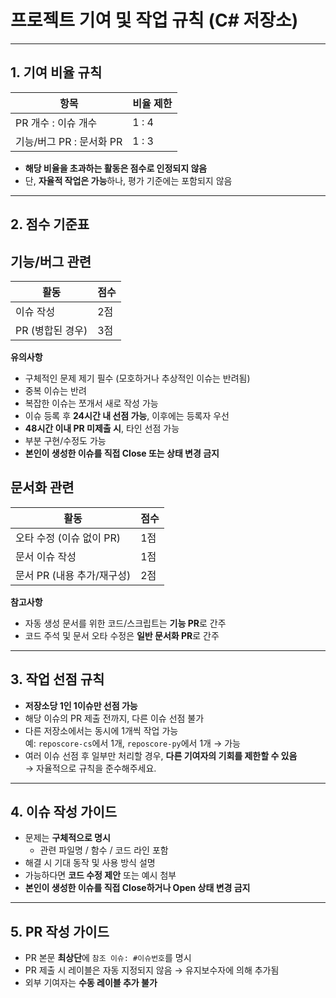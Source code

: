 #  프로젝트 기여 및 작업 규칙 (C# 저장소)

---

## 1. 기여 비율 규칙

| 항목 | 비율 제한 |
|------|------------|
| PR 개수 : 이슈 개수 | 1 : 4 |
| 기능/버그 PR : 문서화 PR | 1 : 3 |

- **해당 비율을 초과하는 활동은 점수로 인정되지 않음**
- 단, **자율적 작업은 가능**하나, 평가 기준에는 포함되지 않음

---

## 2. 점수 기준표

##  기능/버그 관련

| 활동 | 점수 |
|------|------|
| 이슈 작성 | 2점 |
| PR (병합된 경우) | 3점 |

**유의사항**
- 구체적인 문제 제기 필수 (모호하거나 추상적인 이슈는 반려됨)
- 중복 이슈는 반려
- 복잡한 이슈는 쪼개서 새로 작성 가능
- 이슈 등록 후 **24시간 내 선점 가능**, 이후에는 등록자 우선
- **48시간 이내 PR 미제출 시**, 타인 선점 가능
- 부분 구현/수정도 가능
- **본인이 생성한 이슈를 직접 Close 또는 상태 변경 금지**

## 문서화 관련

| 활동 | 점수 |
|------|------|
| 오타 수정 (이슈 없이 PR) | 1점 |
| 문서 이슈 작성 | 1점 |
| 문서 PR (내용 추가/재구성) | 2점 |

**참고사항**
- 자동 생성 문서를 위한 코드/스크립트는 **기능 PR**로 간주
- 코드 주석 및 문서 오타 수정은 **일반 문서화 PR**로 간주

---

## 3. 작업 선점 규칙

- **저장소당 1인 1이슈만 선점 가능**
- 해당 이슈의 PR 제출 전까지, 다른 이슈 선점 불가
- 다른 저장소에서는 동시에 1개씩 작업 가능  
  예: `reposcore-cs`에서 1개, `reposcore-py`에서 1개 →  가능
- 여러 이슈 선점 후 일부만 처리할 경우, **다른 기여자의 기회를 제한할 수 있음**  
→ 자율적으로 규칙을 준수해주세요.

---

## 4. 이슈 작성 가이드

- 문제는 **구체적으로 명시**
  - 관련 파일명 / 함수 / 코드 라인 포함
- 해결 시 기대 동작 및 사용 방식 설명
- 가능하다면 **코드 수정 제안** 또는 예시 첨부
- **본인이 생성한 이슈를 직접 Close하거나 Open 상태 변경 금지**

---

## 5. PR 작성 가이드

- PR 본문 **최상단**에 `참조 이슈: #이슈번호`를 명시
- PR 제출 시 레이블은 자동 지정되지 않음 → 유지보수자에 의해 추가됨
- 외부 기여자는 **수동 레이블 추가 불가**
